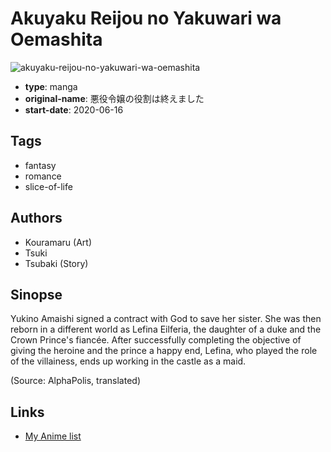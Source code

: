 # Akuyaku Reijou no Yakuwari wa Oemashita

![akuyaku-reijou-no-yakuwari-wa-oemashita](https://cdn.myanimelist.net/images/manga/1/242731.jpg)

-   **type**: manga
-   **original-name**: 悪役令嬢の役割は終えました
-   **start-date**: 2020-06-16

## Tags

-   fantasy
-   romance
-   slice-of-life

## Authors

-   Kouramaru (Art)
-   Tsuki
-   Tsubaki (Story)

## Sinopse

Yukino Amaishi signed a contract with God to save her sister. She was then reborn in a different world as Lefina Eilferia, the daughter of a duke and the Crown Prince's fiancée. After successfully completing the objective of giving the heroine and the prince a happy end, Lefina, who played the role of the villainess, ends up working in the castle as a maid.

(Source: AlphaPolis, translated)

## Links

-   [My Anime list](https://myanimelist.net/manga/133645/Akuyaku_Reijou_no_Yakuwari_wa_Oemashita)
